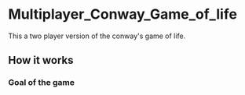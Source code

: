 # Multiplayer_Conway_Game_of_life

This a two player version of the conway's game of life. 

## How it works
### Goal of the game
